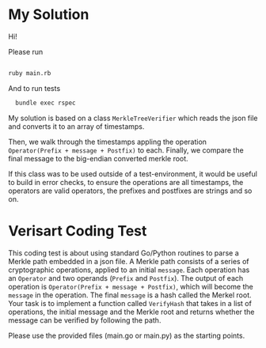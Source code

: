 # My Solution

Hi!

Please run

```sh

ruby main.rb

```

And to run tests

```sh
  bundle exec rspec
```

My solution is based on a class `MerkleTreeVerifier` which reads the json file
and converts it to an array of timestamps.

Then, we walk through the timestamps appling the operation `Operator(Prefix + message + Postfix)`
to each. Finally, we compare the final message to the big-endian converted merkle root.

If this class was to be used outside of a test-environment, it would be useful to
build in error checks, to ensure the operations are all timestamps, the
operators are valid operators, the prefixes and postfixes are strings and so on.


# Verisart Coding Test

This coding test is about using standard Go/Python routines to parse a Merkle path embedded in a json file. A Merkle
path consists of a series of cryptographic operations, applied to an initial `message`. Each operation has an `Operator` and
two operands (`Prefix` and `Postfix`). The output of each operation is `Operator(Prefix + message + Postfix)`, which will become
the `message` in the operation. The final `message` is a hash called the Merkel root. Your task is to implement a
function called `VerifyHash` that takes in a list of operations, the initial message and the Merkle root and returns whether
the message can be verified by following the path.

Please use the provided files (main.go or main.py) as the starting points.

